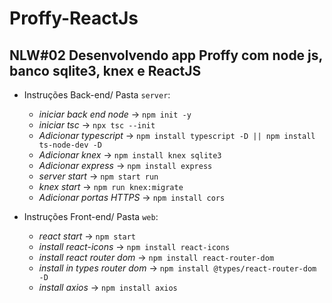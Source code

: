 # Proffy-ReactJs
## NLW#02 Desenvolvendo app Proffy com node js, banco sqlite3, knex e ReactJS

- Instruções Back-end/ Pasta `server`:
  - _iniciar back end node_ -> `npm init -y`
  - _iniciar tsc_ -> `npx tsc --init`
  - _Adicionar typescript_ -> `npm install typescript -D || npm install ts-node-dev -D`
  - _Adicionar knex_ -> `npm install knex sqlite3`
  - _Adicionar express_ -> `npm install express`
  - _server start_ -> `npm start run`
  - _knex start_ -> `npm run knex:migrate`
  - _Adicionar portas HTTPS_ -> `npm install cors`
   
- Instruções Front-end/ Pasta `web`:
  - _react start_ -> `npm start`
  - _install react-icons_ -> `npm install react-icons`
  - _install react router dom_ -> `npm install react-router-dom`
  - _install in types router dom_ -> `npm install @types/react-router-dom -D`
  - _install axios_ -> `npm install axios`
